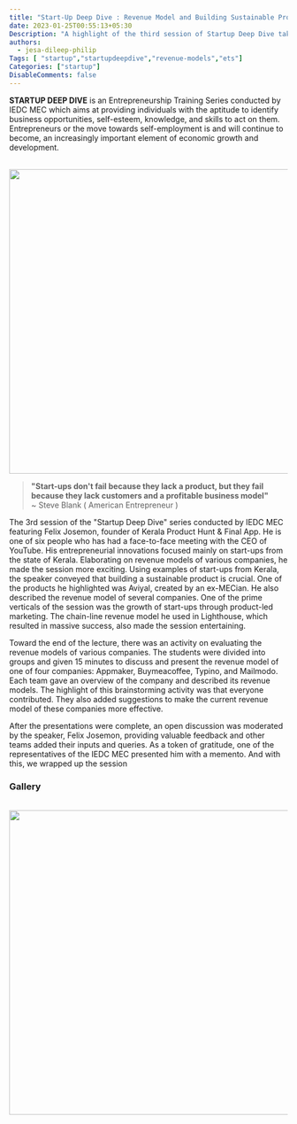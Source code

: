 ```yaml
---
title: "Start-Up Deep Dive : Revenue Model and Building Sustainable Products from Kerala"
date: 2023-01-25T00:55:13+05:30
Description: "A highlight of the third session of Startup Deep Dive taken by Felix Josemon on the topic “Revenue Model”."
authors:
  - jesa-dileep-philip
Tags: [ "startup","startupdeepdive","revenue-models","ets"]
Categories: ["startup"]
DisableComments: false
---
```

**STARTUP DEEP DIVE** is an Entrepreneurship Training Series conducted by IEDC MEC which aims at providing individuals with the aptitude to identify business opportunities, self-esteem, knowledge, and skills to act on them. Entrepreneurs or the move towards self-employment is and will continue to become, an increasingly important element of economic growth and development.

<br>
<img src="/images/session3-startupdeepdive/img1.png" width="550" height="auto">
<br>

>**"Start-ups don't fail because they lack a product, but they fail because they lack customers and a profitable business model"**<br>
>~ Steve Blank ( American Entrepreneur ) 

The 3rd session of the "Startup Deep Dive" series conducted by IEDC MEC featuring Felix Josemon, founder of Kerala Product Hunt & Final App. He is one of six people who has had a face-to-face meeting with the CEO of YouTube. His entrepreneurial innovations focused mainly on start-ups from the state of Kerala.
Elaborating on revenue models of various companies, he made the session more exciting. Using examples of start-ups from Kerala, the speaker conveyed that building a sustainable product is crucial. One of the products he highlighted was Aviyal, created by an ex-MECian. He also described the revenue model of several companies. One of the prime verticals of the session was the growth of start-ups through product-led marketing. The chain-line revenue model he used in Lighthouse, which resulted in massive success, also made the session entertaining.

Toward the end of the lecture, there was an activity on evaluating the revenue models of various companies. The students were divided into groups and given 15 minutes to discuss and present the revenue model of one of four companies: Appmaker, Buymeacoffee, Typino, and Mailmodo. Each team gave an overview of the company and described its revenue models. The highlight of this brainstorming activity was that everyone contributed. They also added suggestions to make the current revenue model of these companies more effective.

After the presentations were complete, an open discussion was moderated by the speaker, Felix Josemon, providing valuable feedback and other teams added their inputs and queries. As a token of gratitude, one of the representatives of the IEDC MEC presented him with a memento. And with this, we wrapped up the session

### Gallery

<br>
<img src="/images/session3-startupdeepdive/img2.png" width="550" height="auto">
<br>
